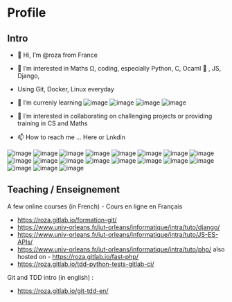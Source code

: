 # Profile

## Intro

- 👋 Hi, I’m @roza from France
- 👀   I’m interested in Maths Ω, coding, especially Python, C, Ocaml 🐫 , JS, Django, 
- Using Git, Docker, Linux everyday 
- 🌱 I’m currenly learning  ![image](https://img.shields.io/badge/Keras-FF0000?style=for-the-badge&logo=keras&logoColor=white)
 ![image](https://img.shields.io/badge/Cypress-17202C?style=for-the-badge&logo=cypress&logoColor=white)
 ![image](https://img.shields.io/badge/Julia-9558B2?style=for-the-badge&logo=julia&logoColor=white)
 ![image](https://img.shields.io/badge/GitHub_Actions-2088FF?style=for-the-badge&logo=github-actions&logoColor=white) 

- 💞️ I’m  interested in collaborating on challenging projects or providing training in CS and Maths
- 📫 How to reach me ... Here or Lnkdin


![image](https://img.shields.io/badge/C-00599C?style=for-the-badge&logo=c&logoColor=white)
![image](https://img.shields.io/badge/C%2B%2B-00599C?style=for-the-badge&logo=c%2B%2B&logoColor=white)
![image](https://img.shields.io/badge/Python-FFD43B?style=for-the-badge&logo=python&logoColor=blue)
![image](https://img.shields.io/badge/OCaml-000000?style=for-the-badge&logo=ocaml&logoColor=#FFAE33)
![image](https://img.shields.io/badge/Flask-000000?style=for-the-badge&logo=flask&logoColor=white) 
![image](https://img.shields.io/badge/Flutter-02569B?style=for-the-badge&logo=flutter&logoColor=white)
![image](https://img.shields.io/badge/Svelte-4A4A55?style=for-the-badge&logo=svelte&logoColor=FF3E00)
![image](https://img.shields.io/badge/Swagger-85EA2D?style=for-the-badge&logo=Swagger&logoColor=white)
![image](https://img.shields.io/badge/Symfony-000000?style=for-the-badge&logo=Symfony&logoColor=white)
![image](https://img.shields.io/badge/Node.js-339933?style=for-the-badge&logo=nodedotjs&logoColor=white)
![image](https://img.shields.io/badge/MariaDB-003545?style=for-the-badge&logo=mariadb&logoColor=white)
![image](https://img.shields.io/badge/MongoDB-4EA94B?style=for-the-badge&logo=mongodb&logoColor=white)
![image](https://img.shields.io/badge/Docker-2CA5E0?style=for-the-badge&logo=docker&logoColor=white)
![image](https://img.shields.io/badge/Selenium-43B02A?style=for-the-badge&logo=Selenium&logoColor=white)
![image](https://img.shields.io/badge/Socket.io-010101?&style=for-the-badge&logo=Socket.io&logoColor=white)
 ![image](https://img.shields.io/badge/LaTeX-47A141?style=for-the-badge&logo=LaTeX&logoColor=white)
![image](https://img.shields.io/badge/GIT-E44C30?style=for-the-badge&logo=git&logoColor=white)
![image](https://img.shields.io/badge/GitLab-330F63?style=for-the-badge&logo=gitlab&logoColor=white)
![image](https://img.shields.io/badge/Gitpod-000000?style=for-the-badge&logo=gitpod&logoColor=#FFAE33)

## Teaching / Enseignement

A few online courses (in French) -  Cours en ligne en Français

- https://roza.gitlab.io/formation-git/
- https://www.univ-orleans.fr/iut-orleans/informatique/intra/tuto/django/
- https://www.univ-orleans.fr/iut-orleans/informatique/intra/tuto/JS-ES-APIs/
- https://www.univ-orleans.fr/iut-orleans/informatique/intra/tuto/php/ also hosted on - https://roza.gitlab.io/fast-php/
- https://roza.gitlab.io/tdd-python-tests-gitlab-ci/

Git and TDD intro (in english) :

- https://roza.gitlab.io/git-tdd-en/



<!---
roza/roza is a ✨ special ✨ repository because its `README.md` (this file) appears on your GitHub profile.
You can click the Preview link to take a look at your changes.
--->
